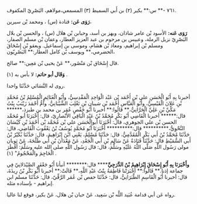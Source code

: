 ٧٦١ -** س:** بكير (٢) بن أَبي السميط (٣) المسمعي،مولاهم، البَصْرِيّ المكفوف.

**رَوَى عَن:** قتادة (س) ، ومحمد بْن سيرين،

**رَوَى عَنه:** الأسود بْن عامر شاذان، وبهز بن أسد، وحبابن بْن هلال (س) ، والحسن بْن بلال البَصْرِيّ نزيل الرملة، وعبيس بن مرحوم بن عبد العزيز العطار، وعفان بْن مسلم الصفار، ومسلم بْن إبراهيم، ومعاذ بْن هشام، وموسى بن إسماعيل. ويعقو بْن إِسْحَاقَ الحضرمي،** ويوسف بْن كامل العطار:** البَصْرِيّون،

قال إِسْحَاق بْن مَنْصُور،** عَنْ يحيى بْن مَعِين:** صالح.

**وَقَال أبو حاتم:** لا بأس به (١) .

روى له النَّسَائي حَدَّثَنَا واحدا.

أخبرنا بِهِ أَبُو الْحَسَنِ علي بْن أَحْمَد بْن عَبْد الْوَاحِدِ الْمَقْدِسِيُّ، وأَبُو الْغَنَائِمِ الْمُسْلِمُ بْنُ مُحَمَّدِ بْنِ عَلانَ الْقَيْسِيُّ، وأَبُو الْعَبَّاس أَحْمَد بْن شيبان بْنِ تَغْلِبَ الشَّيْبَانِيُّ، وأُمُّ أَحْمَدَ زَيْنَبُ بِنْتُ مَكِّيِّ بْنِ عَلِيِّ الْحَرَّانِيُّ،** قَالُوا:** أخبرنا أَبُو حَفْصٍ عُمَر بن محمد بن طبزذ،****** قال:****** أخبرنا الْقَاضِي أَبُو بَكْرٍ مُحَمَّدُ بْنُ عَبْدِ الْبَاقِي الأَنْصارِيّ، قال: أَخْبَرَنَا أبو مُحَمَّد الحسن بْن علي الجوهري، قال: أَخْبَرَنَا أبوالْحَسَن علي بْن مُحَمَّد بْن أَحْمَدَ بْنِ كَيْسَانَ النَّحْوِيُّ،********** قال:********** أَخْبَرَنَا أَبُو مُحَمَّدٍ يُوسُفُ بْنُ يَعْقُوبَ الْقَاضِي، قال: حَدَّثَنَا مُحَمَّدُ بْنُ أَبي بَكْرٍ الْمُقَدَّمِيُّ، قال: حَدَّثَنَا مُسْلِمٌ، يَعْنِي ابْنَ إِبْرَاهِيمَ، قال: حَدَّثَنَا بُكَيْرُ بْنُ أَبي السُّمَيْطِ قال: حَدَّثَنَا قَتَادَةُ عَنْ سَالِمِ بْنِ أَبي الْجَعْدِ، عَنْ مَعْدَانَ بْنِ أَبي طَلْحَةَ، عَنْ ثوبان مولى رَسُول اللَّهِ صَلَّى اللَّهُ عَلَيْهِ وسَلَّمَ، قال: قال رَسُول اللَّهِ صلى الله عليه وسَلَّمَ: أَفْطَرَ الْحَاجِمَ والْمَحْجُومُ" (١) .

**وأَخْبَرَنَا بِهِ أَبُو إِسْحَاقَ إِبْرَاهِيمُ بْنُ الدَّرَجِيِّ****** قال:******** أنبأنا أَبُو جَعْفَرٍ الصَّيْدَلانِيّ فِي جماعة إذنا.** قَالُوا:** أَخْبَرَتْنا فَاطِمَةُ بِنْتُ عَبْدِ اللَّهِ،** قَالَتْ:** أخبرنا أَبُو بَكْرِ بْنُ رِيذَةَ، قال: أخبرنا أَبُو الْقَاسِمِ الطَّبَرَانِيُّ، قال: حَدَّثَنَا حفص بْن عُمَر الرَّقِّيّ، قال: حَدَّثَنَا مسلم ابن إبراهيم - بإسناده مثله.

رواه عَن أبي قدامة عُبَيد اللَّه بْن سَعِيد، عَنْ حبان بْن هلال، عَنْ بكير، فوقع لنا عاليا.